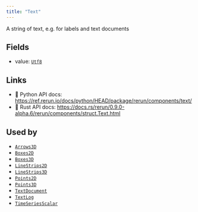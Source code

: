 ```yaml
---
title: "Text"
---
```


A string of text, e.g. for labels and text documents

## Fields

* value: [`Utf8`](../datatypes/utf8.md)

## Links
 * 🐍 Python API docs: https://ref.rerun.io/docs/python/HEAD/package/rerun/components/text/
 * 🦀 Rust API docs: https://docs.rs/rerun/0.9.0-alpha.6/rerun/components/struct.Text.html


## Used by

* [`Arrows3D`](../archetypes/arrows3d.md)
* [`Boxes2D`](../archetypes/boxes2d.md)
* [`Boxes3D`](../archetypes/boxes3d.md)
* [`LineStrips2D`](../archetypes/line_strips2d.md)
* [`LineStrips3D`](../archetypes/line_strips3d.md)
* [`Points2D`](../archetypes/points2d.md)
* [`Points3D`](../archetypes/points3d.md)
* [`TextDocument`](../archetypes/text_document.md)
* [`TextLog`](../archetypes/text_log.md)
* [`TimeSeriesScalar`](../archetypes/time_series_scalar.md)
